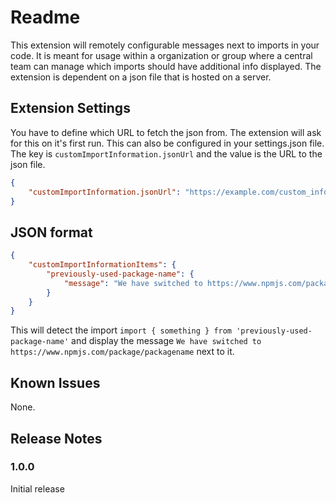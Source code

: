 # Readme

This extension will remotely configurable messages next to imports in your code. It is meant for usage within a organization or group where a central team can manage which imports should have additional info displayed. The extension is dependent on a json file that is hosted on a server.

## Extension Settings

You have to define which URL to fetch the json from. The extension will ask for this on it's first run. This can also be configured in your settings.json file. The key is `customImportInformation.jsonUrl` and the value is the URL to the json file.

```json
{
    "customImportInformation.jsonUrl": "https://example.com/custom_information.json"
}
```

## JSON format

```json
{
    "customImportInformationItems": {
        "previously-used-package-name": {
            "message": "We have switched to https://www.npmjs.com/package/packagename"
        }
    }
}
```

This will detect the import `import { something } from 'previously-used-package-name'` and display the message `We have switched to https://www.npmjs.com/package/packagename` next to it.

## Known Issues

None.

## Release Notes

### 1.0.0

Initial release
